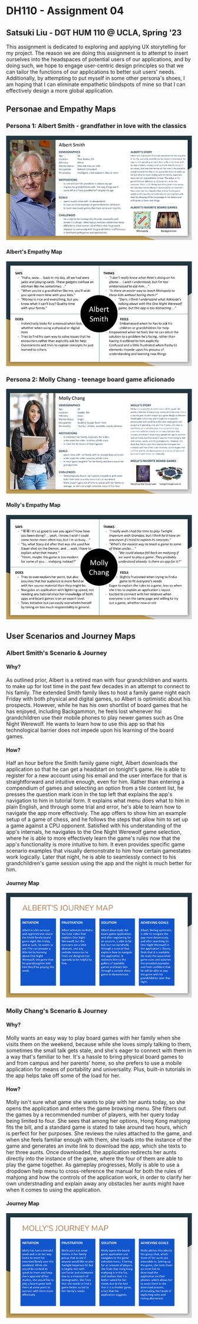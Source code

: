 # DH110 - Assignment 04

## Satsuki Liu - DGT HUM 110 @ UCLA, Spring '23
This assignment is dedicated to exploring and applying UX storytelling for my project. The reason we are doing this assignment is to attempt to insert ourselves into the headspaces of potential users of our applications, and by doing such, we hope to engage user-centric design principles so that we can tailor the functions of our applications to better suit users' needs. Additionally, by attempting to put myself in some other persona's shoes, I am hoping that I can eliminate empathetic blindspots of mine so that I can effectively design a more global application.

## Personae and Empathy Maps
### Persona 1: Albert Smith - grandfather in love with the classics
![Biography of the Albert Smith persona.](./assets/albert_bio.png)
#### Albert's Empathy Map
![Empathy map of the Albert Smith persona.](./assets/albert_empathy.png)
### Persona 2: Molly Chang - teenage board game aficionado
![Biography of the Molly Chang persona.](./assets/molly_bio.png)
#### Molly's Empathy Map
![Empathy map of the Molly Chang persona.](./assets/molly_empathy.png)

## User Scenarios and Journey Maps
### Albert Smith's Scenario & Journey
#### Why?
As outlined prior, Albert is a retired man with four grandchildren and wants to make up for lost time in the past few decades in an attempt to connect to his family. The extended Smith family likes to host a family game night each Friday with both physical and digital games, so Albert is optimistic about his prospects. However, while he has his own shortlist of board games that he has enjoyed, including Backgammon, he feels lost whenever hsi grandchildren use their mobile phones to play newer games such as One Night Werewolf. He wants to learn how to use this app so that his technological barrier does not impede upon his learning of the board games.
#### How?
Half an hour before the Smith family game night, Albert downloads the application so that he can get a headstart on tonight's game. He is able to register for a new account using his email and the user interface for that is straightforward and intuitive enough, even for him. Rather than entering a compendium of games and selecting an option from a tile content list, he presses the question mark icon in the top left that explains the app's navigation to him in tutorial form. It explains what menu does what to him in plain English, and through some trial and error, he's able to learn how to navigate the app more effectively. The app offers to show him an example setup of a game of chess, and he follows the steps that allow him to set up a game against a CPU opponent. Satisfied with his understanding of the app's internals, he navigates to the One Night Werewolf game selection, where he is able to more effectively learn the game's rules now that the app's functionality is more intuitive to him. It even provides specific game scenario examples that visually demonstrate to him how certain gamestates work logically. Later that night, he is able to seamlessly connect to his grandchildren's game session using the app and the night is much better for him.
#### Journey Map
![Journey map of the Albert Smith persona.](./assets/albert_journey.png)

### Molly Chang's Scenario & Journey
#### Why?
Molly wants an easy way to play board games with her family when she visits them on the weekend, because while she loves simply talking to them, sometimes the small talk gets stale, and she's eager to connect with them in a way that's familiar to her. It's a hassle to bring physical board games to and from campus and her parents' home, so she prefers to use a mobile application for means of portability and universality. Plus, built-in tutorials in the app helps take off some of the load for her.
#### How?
Molly isn't sure what game she wants to play with her aunts today, so she opens the application and enters the game browsing menu. She filters out the games by a recommended number of players, with her query today being limited to four. She sees that among her options, Hong Kong mahjong fits the bill, and a standard game is stated to take around two hours, which is perfect for her purposes. She reviews the rules attached to the game, and when she feels familiar enough with them, she loads into the instance of the game and generates an invite link to download the app, which she texts to her three aunts. Once downloaded, the application redirects her aunts directly into the instance of the game, where the four of them are able to play the game together. As gameplay progresses, Molly is able to use a dropdown help menu to cross-reference the manual for both the rules of mahjong and how the controls of the application work, in order to clarify her own understnading and explain away any obstacles her aunts might have when it comes to using the application.
#### Journey Map
![Journey map of the Molly Chang persona.](./assets/molly_journey.png)